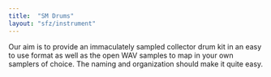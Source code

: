 ```yaml
---
title:  "SM Drums"
layout: "sfz/instrument"
---
```

Our aim is to provide an immaculately sampled collector drum kit in an easy to
use format as well as the open WAV samples to map in your own samplers of choice.
The naming and organization should make it quite easy.
